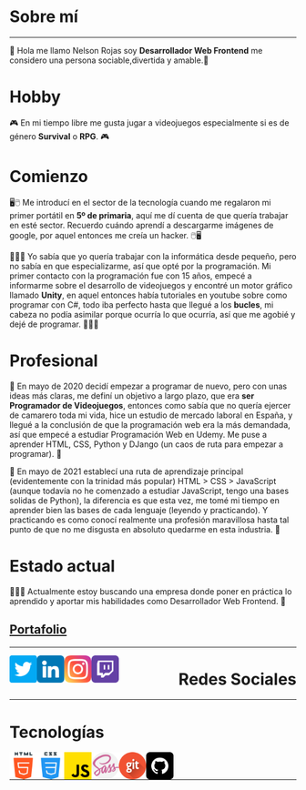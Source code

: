 # Sobre mí
***
👋 Hola me llamo Nelson Rojas soy **Desarrollador Web Frontend** me considero una persona sociable,divertida y amable.👋



# Hobby

🎮 En mi tiempo libre me gusta jugar a videojuegos especialmente si es de género **Survival** o **RPG**. 🎮



# Comienzo

🖥️🖱️ Me introducí en el sector de la tecnología cuando me regalaron mi primer portátil en **5º de primaria**, aquí me dí cuenta de que quería trabajar en esté sector. Recuerdo cuándo aprendí a descargarme imágenes de google, por aquel entonces me creía un hacker. 🖱️🖥️



👨🏾‍💻 Yo sabía que yo quería trabajar con la informática desde pequeño, pero no sabía en que especializarme, así que opté por la programación. Mi primer contacto con la programación fue con 15 años, empecé a informarme sobre el desarrollo de videojuegos y encontré un motor gráfico llamado **Unity**, en aquel entonces había tutoriales en youtube sobre como programar con C#, todo iba perfecto hasta que llegué a los **bucles**, mi cabeza no podía asimilar porque ocurría lo que ocurría, así que me agobié y dejé de programar. 👨🏾‍💻



# Profesional

📝 En mayo de 2020 decidí empezar a programar de nuevo, pero con unas ideas más claras, me definí un objetivo a largo plazo, que era **ser Programador de Videojuegos**, entonces como sabía que no quería ejercer de camarero toda mi vida, hice un estudio de mercado laboral en España, y llegué a la conclusión de que la programación web era la más demandada, así que empecé a estudiar Programación Web en Udemy. Me puse a aprender HTML, CSS, Python y DJango (un caos de ruta para empezar a programar). 📝



🧐 En mayo de 2021 establecí una ruta de aprendizaje principal (evidentemente con la trinidad más popular) HTML > CSS > JavaScript (aunque todavía no he comenzado a estudiar JavaScript, tengo una bases solidas de Python), la diferencia es que esta vez, me tomé mi tiempo en aprender bien las bases de cada lenguaje (leyendo y practicando). Y practicando es como conocí realmente una profesión maravillosa hasta tal punto de que no me disgusta en absoluto quedarme en esta industria. 🧐



# Estado actual

👨🏾‍💼 Actualmente estoy buscando una empresa donde poner en práctica lo aprendido y aportar mis habilidades como Desarrollador Web Frontend. 👨

## [Portafolio](https://nrdevpy.github.io/Portfolio)

***
<a href="https://twitter.com/N3LSONROJ4S">
    <img align="left" src="img/twitter.png" width="48">
</a>
<a href="https://www.linkedin.com/in/nelson-arismendi-rojas-janda-142476166/">
    <img align="left" src="img/linkedin.png" width="48">
</a>
<a href="https://instagram.com/na_rj_?utm_medium=copy_link">
    <img align="left" src="img/instagram.png" width="48">
</a>
<a href="https://www.twitch.tv/ev1lbl4ck">
    <img align="left" src="img/twitch.png" width="48">
</a>

<h1 align="right">Redes Sociales</h1>

***

# Tecnologías
<img align="left" src="img/html-5.png" width="48">
<img align="left" src="img/css.png" width="48">
<img align="left" src="img/js.png" width="48">
<img align="left" src="img/sass.png" width="48">
<img align="left" src="img/git.png" width="48">
<img align="left" src="img/github.png" width="48">

<br><br>

***